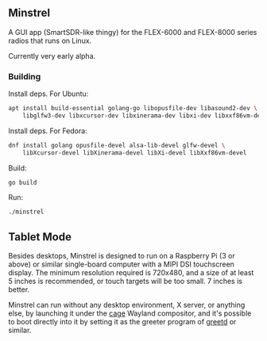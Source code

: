 ## Minstrel

A GUI app (SmartSDR-like thingy) for the FLEX-6000 and FLEX-8000 series
radios that runs on Linux.

Currently very early alpha.

### Building

Install deps. For Ubuntu:

```sh
apt install build-essential golang-go libopusfile-dev libasound2-dev \
    libglfw3-dev libxcursor-dev libxinerama-dev libxi-dev libxxf86vm-dev
```

Install deps. For Fedora:

```sh
dnf install golang opusfile-devel alsa-lib-devel glfw-devel \
    libXcursor-devel libXinerama-devel libXi-devel libXxf86vm-devel
```

Build:

```sh
go build
```

Run:

```sh
./minstrel
```

## Tablet Mode

Besides desktops, Minstrel is designed to run on a Raspberry Pi (3 or above) or
similar single-board computer with a MIPI DSI touchscreen display. The minimum
resolution required is 720x480, and a size of at least 5 inches is recommended,
or touch targets will be too small. 7 inches is better.

Minstrel can run without any desktop environment, X server, or anything else, by
launching it under the [cage](https://github.com/cage-kiosk/cage) Wayland
compositor, and it's possible to boot directly into it by setting it as the
greeter program of [greetd](https://sr.ht/~kennylevinsen/greetd/) or similar.
